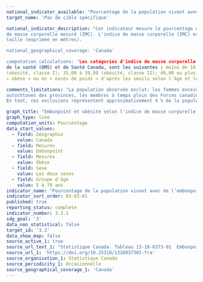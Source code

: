 ```yaml
---
national_indicator_available: "Pourcentage de la population vivant avec de l’embonpoint ou de l’obésité"
target_name: 'Pas de cible spécifique'

national_indicator_description: "Cet indicateur mesure le pourcentage de la population vivant avec de l’embonpoint ou de l’obésité selon l'indice 
de masse corporelle mesuré (IMC). L'indice de masse corporelle (IMC) est calculée en divisant le poids du répondant (exprimé en kilogramme) par le carré de la 
taille (exprimée en mètres).

national_geographical_coverage: 'Canada' 

computation_calculations: "Les catégories d'indice de masse corporelle de la population de 18 ans et plus, fondées sur les lignes directrices de l'Organisation mondiale 
de la santé (OMS) et de Santé Canada, sont les suivantes : moins de 18,50 (poids insuffisant); 18,50 à 24,99 (poids normal); 25,00 à 29,99 (embonpoint); 30,00 à 34,99 
(obésité, classe I); 35,00 à 39,99 (obésité, classe II); 40,00 ou plus (obésité, classe III). Les jeunes de 12 à 17 ans sont classés comme étant « gravement obèse », 
« obèse » ou en « excès de poids » d'après les seuils selon l'âge et le sexe définis par l'OMS."

comments_limitations: "La population observée exclut: les femmes enceintes ainsi que les personnes vivant dans les trois territoires, les personnes vivant dans les réserves et autres peuplements 
autochtones des provinces, les membres à temps plein des Forces canadiennes, la population vivant en établissement et les habitants de certaines régions éloignées. 
En tout, ces exclusions représentent approximativement 4 % de la population cible."

graph_title: "Embonpoint et obésité selon l'indice de masse corporelle mesuré"
graph_type: line
computation_units: Pourcentage
data_start_values:
  - field: Géographie
    value: Canada
  - field: Mesures
    value: Embonpoint
  - field: Mesures
    value: Obèse
  - field: Sexe
    value: Les deux sexes
  - field: Groupe d'âge
    value: 5 à 79 ans
indicator_name: "Pourcentage de la population vivant avec de l’embonpoint ou de l’obésité"
indicator_sort_order: 03-03-01
published: true
reporting_status: complete
indicator_number: 3.3.1
sdg_goal: '3'
data_non_statistical: false
target_id: '3.3'
data_show_map: false
source_active_1: true
source_url_text_1: "Statistique Canada. Tableau 13-10-0373-01  Embonpoint et obésité selon l'indice de masse corporelle mesuré, selon le groupe d'âge et le sexe"
source_url_1: 'https://doi.org/10.25318/1310037301-fra'
source_organisation_1: Statistique Canada
source_periodicity_1: Occasionnelle
source_geographical_coverage_1: 'Canada'
---
```

